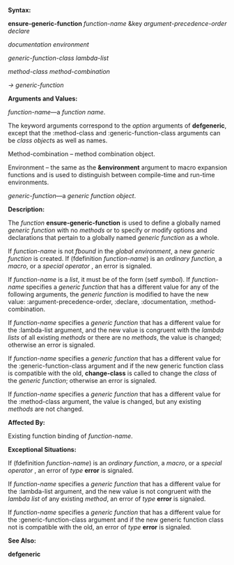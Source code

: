  

**Syntax:** 

**ensure-generic-function** *function-name* &key *argument-precedence-order declare* 

*documentation environment* 

*generic-function-class lambda-list* 

*method-class method-combination* 

*→ generic-function* 

**Arguments and Values:** 

*function-name*—a *function name*. 

The keyword arguments correspond to the *option* arguments of **defgeneric**, except that the :method-class and :generic-function-class arguments can be *class object*s as well as names. 

Method-combination – method combination object. 

Environment – the same as the **&environment** argument to macro expansion functions and is used to distinguish between compile-time and run-time environments. 

*generic-function*—a *generic function object*. 

**Description:** 

The *function* **ensure-generic-function** is used to define a globally named *generic function* with no *methods* or to specify or modify options and declarations that pertain to a globally named *generic function* as a whole. 

If *function-name* is not *fbound* in the *global environment*, a new *generic function* is created. If (fdefinition *function-name*) is an *ordinary function*, a *macro*, or a *special operator* , an error is signaled. 

If *function-name* is a *list*, it must be of the form (setf *symbol*). If *function-name* specifies a *generic function* that has a different value for any of the following arguments, the *generic function* is modified to have the new value: :argument-precedence-order, :declare, :documentation, :method-combination. 

If *function-name* specifies a *generic function* that has a different value for the :lambda-list argument, and the new value is congruent with the *lambda lists* of all existing *methods* or there are no *methods*, the value is changed; otherwise an error is signaled. 



 

 

If *function-name* specifies a *generic function* that has a different value for the :generic-function-class argument and if the new generic function class is compatible with the old, **change-class** is called to change the *class* of the *generic function*; otherwise an error is signaled. 

If *function-name* specifies a *generic function* that has a different value for the :method-class argument, the value is changed, but any existing *methods* are not changed. 

**Affected By:** 

Existing function binding of *function-name*. 

**Exceptional Situations:** 

If (fdefinition *function-name*) is an *ordinary function*, a *macro*, or a *special operator* , an error of *type* **error** is signaled. 

If *function-name* specifies a *generic function* that has a different value for the :lambda-list argument, and the new value is not congruent with the *lambda list* of any existing *method*, an error of *type* **error** is signaled. 

If *function-name* specifies a *generic function* that has a different value for the :generic-function-class argument and if the new generic function class not is compatible with the old, an error of *type* **error** is signaled. 

**See Also:** 

**defgeneric** 

